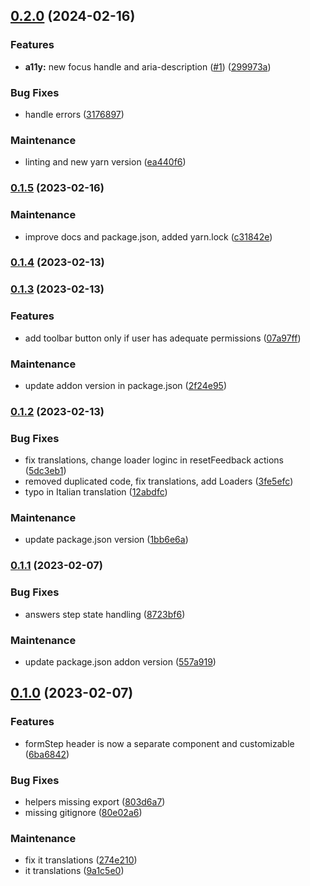 ## [0.2.0](https://github.com/redturtle/volto-feedback/compare/v0.1.5...v0.2.0) (2024-02-16)


### Features

* **a11y:** new focus handle and aria-description ([#1](https://github.com/redturtle/volto-feedback/issues/1)) ([299973a](https://github.com/redturtle/volto-feedback/commit/299973a5724b47920307450116692df6c646e02a))


### Bug Fixes

* handle errors ([3176897](https://github.com/redturtle/volto-feedback/commit/3176897535f5e5810d1c5966e96524487539682a))


### Maintenance

* linting and new yarn version ([ea440f6](https://github.com/redturtle/volto-feedback/commit/ea440f681785a547ec5443e12ec331f9c53db404))

### [0.1.5](https://github.com/redturtle/volto-feedback/compare/0.1.4...v0.1.5) (2023-02-16)


### Maintenance

* improve docs and package.json, added yarn.lock ([c31842e](https://github.com/redturtle/volto-feedback/commit/c31842eb67d5a2bd11b3b4aacdadcfc27c02c699))

### [0.1.4](https://github.com/redturtle/volto-feedback/compare/0.1.3...0.1.4) (2023-02-13)

### [0.1.3](https://github.com/redturtle/volto-feedback/compare/0.1.2...0.1.3) (2023-02-13)


### Features

* add toolbar button only if user has adequate permissions ([07a97ff](https://github.com/redturtle/volto-feedback/commit/07a97ffa9f796ef6648df1491c448f4d883aabeb))


### Maintenance

* update addon version in package.json ([2f24e95](https://github.com/redturtle/volto-feedback/commit/2f24e9505289a62f479652d4eecabe2a2b909b84))

### [0.1.2](https://github.com/redturtle/volto-feedback/compare/0.1.1...0.1.2) (2023-02-13)


### Bug Fixes

* fix translations, change loader loginc in resetFeedback actions ([5dc3eb1](https://github.com/redturtle/volto-feedback/commit/5dc3eb1ca4506545313db88b122e1d51b8dbc6e4))
* removed duplicated code, fix translations, add Loaders ([3fe5efc](https://github.com/redturtle/volto-feedback/commit/3fe5efc51a3afa4933bb704902f0240b0997cfa6))
* typo in Italian translation ([12abdfc](https://github.com/redturtle/volto-feedback/commit/12abdfc1e5db05625314be1e291562bb49e763bb))


### Maintenance

* update package.json version ([1bb6e6a](https://github.com/redturtle/volto-feedback/commit/1bb6e6a3d25b2e6904b22765faa7b0f2d6a2f90f))

### [0.1.1](https://github.com/redturtle/volto-feedback/compare/0.1.0...0.1.1) (2023-02-07)


### Bug Fixes

* answers step state handling ([8723bf6](https://github.com/redturtle/volto-feedback/commit/8723bf6667bd51541c17ca7bb904792f089a3e92))


### Maintenance

* update package.json addon version ([557a919](https://github.com/redturtle/volto-feedback/commit/557a919b5bf92cec19ea03af3b470b84a9be07df))

## [0.1.0](https://github.com/redturtle/volto-feedback/compare/80e02a677409bddf270aa4794340690ccb87fd30...0.1.0) (2023-02-07)


### Features

* formStep header is now a separate component and customizable ([6ba6842](https://github.com/redturtle/volto-feedback/commit/6ba684221a7dcb0d18a9aed999287f67e4d8b9d4))


### Bug Fixes

* helpers missing export ([803d6a7](https://github.com/redturtle/volto-feedback/commit/803d6a70e40b076361d369d992191a98c71ce01f))
* missing gitignore ([80e02a6](https://github.com/redturtle/volto-feedback/commit/80e02a677409bddf270aa4794340690ccb87fd30))


### Maintenance

* fix it translations ([274e210](https://github.com/redturtle/volto-feedback/commit/274e210baf11ca4f3496cf0e3834ba087aaaad3c))
* it translations ([9a1c5e0](https://github.com/redturtle/volto-feedback/commit/9a1c5e0b04cd6fe8777848750fe61341c084e9d7))


